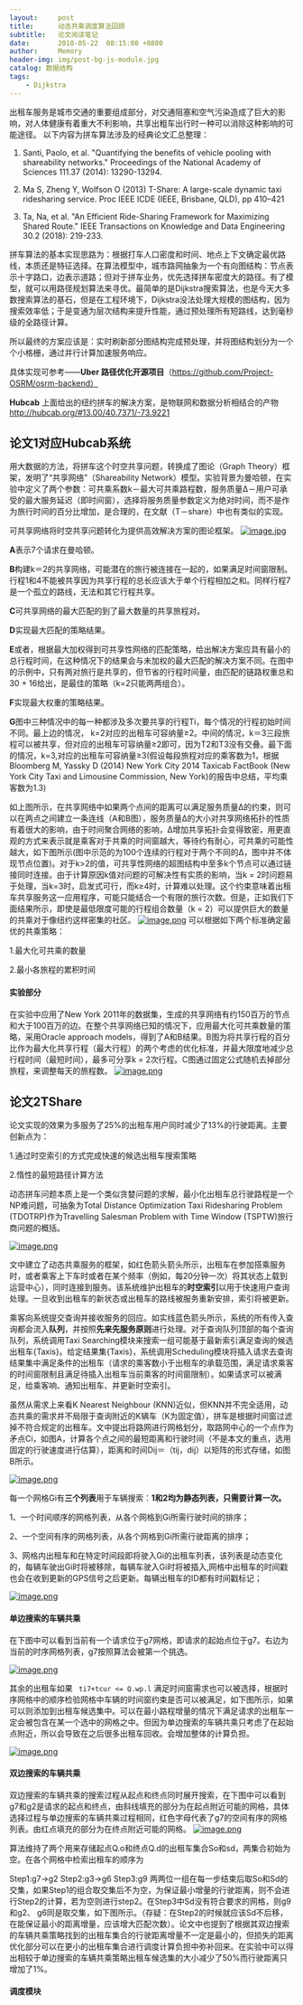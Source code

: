 ```yaml
---
layout:     post
title:      动态共乘调度算法回顾
subtitle:   论文阅读笔记
date:       2018-05-22  08:15:08 +0800
author:     Memory
header-img: img/post-bg-js-module.jpg
catalog: 数据结构
tags:
    - Dijkstra
---
```

出租车服务是城市交通的重要组成部分，对交通阻塞和空气污染造成了巨大的影响，对人体健康有着重大不利影响，共享出粗车出行时一种可以消除这种影响的可能途径。
以下内容为拼车算法涉及的经典论文汇总整理：

1. Santi, Paolo, et al. "Quantifying the benefits of vehicle pooling with shareability networks." Proceedings of the National Academy of Sciences 111.37 (2014): 13290-13294.

2. Ma S, Zheng Y, Wolfson O (2013) T-Share: A large-scale dynamic taxi ridesharing service. Proc IEEE ICDE (IEEE, Brisbane, QLD), pp 410–421


3. Ta, Na, et al. "An Efficient Ride-Sharing Framework for Maximizing Shared Route." IEEE Transactions on Knowledge and Data Engineering 30.2 (2018): 219-233.


拼车算法的基本实现思路为：根据打车人口密度和时间、地点上下文确定最优路线，本质还是特征选择。在算法模型中，城市路网抽象为一个有向图结构：节点表示十字路口，边表示道路；但对于拼车业务，优先选择拼车密度大的路径。有了模型，就可以用路径规划算法来寻优。最简单的是Dijkstra搜索算法，也是今天大多数搜索算法的基石，但是在工程环境下，Dijkstra没法处理大规模的图结构，因为搜索效率低；于是变通为层次结构来提升性能，通过预处理所有短路线，达到毫秒级的全路径计算。

所以最终的方案应该是：实时刷新部分图结构完成预处理，并将图结构划分为一个个小格栅，通过并行计算加速服务响应。

具体实现可参考——**Uber 路径优化开源项目**（https://github.com/Project-OSRM/osrm-backend）

**Hubcab** 上面给出的纽约拼车的解决方案，是物联网和数据分析相结合的产物
http://hubcab.org/#13.00/40.7371/-73.9221

## 论文1对应Hubcab系统 ##

用大数据的方法，将拼车这个时空共享问题，转换成了图论（Graph Theory）框架，发明了“共享网络”（Shareability Network）模型。实验背景为曼哈顿，在实验中定义了两个参数：可共乘系数k－最大可共乘路程数，服务质量Δ－用户可承受的最大服务延迟（即时间窗），选择将服务质量参数定义为绝对时间，而不是作为旅行时间的百分比增加，是合理的，在文献（T－share）中也有类似的实现。

可共享网络将时空共享问题转化为提供高效解决方案的图论框架。
[![image.jpg](https://s31.postimg.cc/foq3yk8d7/image.jpg)](https://postimg.cc/image/u7x8zz1hz/)

**A**表示7个请求在曼哈顿。

**B**构建k＝2的共享网络，可能潜在的旅行被连接在一起的，如果满足时间窗限制。行程1和4不能被共享因为共享行程的总长应该大于单个行程相加之和。同样行程7是一个孤立的路线，无法和其它行程共享。

**C**可共享网络的最大匹配的到了最大数量的共享旅程对。

**D**实现最大匹配的策略结果。

**E**或者，根据最大加权得到可共享性网络的匹配策略，给出解决方案应具有最小的总行程时间，在这种情况下的结果会与未加权的最大匹配的解决方案不同。在图中的示例中，只有两对旅行是共享的，但节省的行程时间量，由匹配的链路权重总和30 + 16给出，是最佳的策略（k=2只能两两组合）。

**F**实现最大权重的策略结果。

**G**图中三种情况中的每一种都涉及多次要共享的行程Ti，每个情况的行程初始时间不同。最上边的情况， k=2对应的出租车可容纳量≥2。中间的情况，k＝3三段旅程可以被共享，但对应的出租车可容纳量≥2即可，因为T2和T3没有交叠。最下面的情况，k=3,对应的出租车可容纳量≥3(假设每段旅程对应的乘客数为1，根据Bloomberg M, Yassky D (2014) New York City 2014 Taxicab FactBook (New York City Taxi and Limousine Commission, New York)的报告中总结，平均乘客数为1.3)

如上图所示，在共享网络中如果两个点间的距离可以满足服务质量Δ的约束，则可以在两点之间建立一条连线（A和B图），服务质量Δ的大小对共享网络拓扑的性质有着很大的影响，由于时间聚合网络的影响，Δ增加共享拓扑会变得致密，用更直观的方式来表示就是乘客对于共乘的时间窗越大，等待约有耐心，可共乘的可能性越大，如下图所示(图中示范的为100个连续的行程对于两个不同的Δ，图中并不体现节点位置)。对于k>2的值，可共享性网络的超图结构中至多k个节点可以通过链接同时连接。由于计算原因k值对问题的可解决性有实质的影响，当k = 2时问题易于处理，当k=3时，启发式可行，而k≥4时，计算难以处理。这个约束意味着出租车共享服务这一应用程序，可能只能结合一个有限的旅行次数。但是，正如我们下面结果所示，即使是最低限度可能的行程组合数量（k = 2）可以提供巨大的数量的共乘对于像纽约这样密集的社区。
[![image.png](https://s31.postimg.cc/qbjx40bdn/image.png)](https://postimg.cc/image/e9oj9v253/)
可以根据如下两个标准确定最优的共乘策略：

1.最大化可共乘的数量

2.最小各旅程的累积时间

#### 实验部分
在实验中应用了New York 2011年的数据集，生成的共享网络有约150百万的节点和大于100百万的边。在整个共享网络已知的情况下，应用最大化可共乘数量的策略，采用Oracle approach models，得到了A和B结果。B图为将共享行程的百分比作为最大化共享行程（最大行程）的两个考虑的优化标准，并最大限度地减少总行程时间（最短时间），最多可分享k = 2次行程。C图通过固定公式随机去掉部分旅程，来调整每天的旅程数。
[![image.png](https://s31.postimg.cc/vmytor017/image.png)](https://postimg.cc/image/5enozdfxj/)

## 论文2TShare ##

论文实现的效果为多服务了25%的出租车用户同时减少了13%的行驶距离。主要创新点为：

1.通过时空索引的方式完成快速的候选出租车搜索策略

2.惰性的最短路径计算方法

动态拼车问题本质上是一个类似贪婪问题的求解，最小化出租车总行驶路程是一个NP难问题，可抽象为Total Distance Optimization Taxi Ridesharing Problem (TDOTRP)作为Travelling Salesman Problem with Time Window (TSPTW)旅行商问题的概括。

[![image.png](https://s31.postimg.cc/3t8f7axx7/image.png)](https://postimg.cc/image/5xss8dzjr/)

文中建立了动态共乘服务的框架，如红色箭头箭头所示，出租车在参加搭乘服务时，或者乘客上下车时或者在某个频率（例如，每20分钟一次）将其状态上载到运营中心），同时连接到服务。该系统维护出租车的**时空索引**以用于快速用户查询处理。一旦收到出租车的新状态或出租车的路线被服务重新安排，索引将被更新。

乘客向系统提交查询并接收服务的回应。如实线蓝色箭头所示，系统的所有传入查询都会流入**队列**，并按照**先来先服务原则**进行处理。对于查询队列顶部的每个查询队列，系统调用Taxi Searching模块来搜索一组可能基于最新索引满足查询的候选出租车{Taxis}。给定结果集{Taxis}，系统调用Scheduling模块将插入请求去查询结果集中满足条件的出租车（请求的乘客数小于出租车的承载范围，满足请求乘客的时间窗限制且满足待插入出租车当前乘客的时间窗限制）。如果请求可以被满足，给乘客响、通知出租车、并更新时空索引。

虽然从需求上来看K Nearest Neighbour (KNN)近似，但KNN并不完全适用，动态共乘的需求并不局限于查询附近的K辆车（K为固定值），拼车是根据时间窗过滤掉不符合规定的出租车。文中提出将路网进行网格划分，取路网中心的一个点作为矛点Ci，如图A，计算各个点之间的最短距离和行驶时间（不是本文的重点，选用固定的行驶速度进行估算），距离和时间Dij＝（tij，dij）以矩阵的形式存储，如图B所示。

[![image.png](https://s31.postimg.cc/60h990xqz/image.png)](https://postimg.cc/image/ce6cca2mv/)

每一个网格Gi有**三个列表**用于车辆搜索：**1和2均为静态列表，只需要计算一次。**

1、一个时间顺序的网格列表，从各个网格到Gi所需行驶时间的排序；

2、一个空间有序的网格列表，从各个网格到Gi所需行驶距离的排序；

3、网格内出租车和在特定时间段即将驶入Gi的出租车列表，该列表是动态变化的，每辆车驶出Gi时将被移除，每辆车驶入Gi时将被插入,网格中出租车的时间戳也会在收到更新的GPS信号之后更新。每辆出租车的ID都有时间戳标记；

[![image.png](https://s31.postimg.cc/dym8oa4m3/image.png)](https://postimg.cc/image/bu1vn72zb/)

#### 单边搜索的车辆共乘

在下图中可以看到当前有一个请求位于g7网格，即请求的起始点位于g7。右边为当前的时序网格列表，g7按照算法会被第一个挑选。

[![image.png](https://s31.postimg.cc/ckz777fgb/image.png)](https://postimg.cc/image/4s8jf89h3/)

其余的出租车如果 ` ti7+tcur <= Q.wp.l` 满足时间窗需求也可以被选择，根据时序网格中的顺序检验网格中车辆的时间窗约束是否可以被满足，如下图所示，如果可以则添加到出租车候选集中。可以在最小路程增量的情况下满足请求的出租车一定会被包含在某一个选中的网格之中。但因为单边搜索的车辆共乘只考虑了在起始点附近，所以会导致在之后很多出租车回收。会增加整体的计算负担。

[![image.png](https://s31.postimg.cc/vh0acvrtn/image.png)](https://postimg.cc/image/u1ypo5qqf/)

#### 双边搜索的车辆共乘

双边搜索的车辆共乘的搜索过程从起点和终点同时展开搜索，在下图中可以看到g7和g2是请求的起点和终点，由斜线填充的部分为在起点附近可能的网格，具体选择过程与单边搜索的车辆共乘过程相同，红色字母代表了g7的空间有序的网格列表。由红点填充的部分为在终点附近可能的网格。
[![image.png](https://s31.postimg.cc/498i2zod7/image.png)](https://postimg.cc/image/juptmy0bb/)

算法维持了两个用来存储起点Q.o和终点Q.d的出租车集合So和sd，两集合初始为空。在各个网格中检索出租车的顺序为

Step1:g7->g2
Step2:g3->g6
Step3:g9
两两位一组在每一步结束后取So和Sd的交集，如果Step1的组合取交集后不为空，为保证最小增量的行驶距离，则不会进行Step2的计算，若为空则进行step2。在Step3中Sd没有符合要求的网格，则g9和g2、 g6同是取交集，如下图所示。（存疑：在Step2的时候就应该Sd不后移，在能保证最小的距离增量，应该增大匹配次数）。论文中也提到了根据其双边搜索的车辆共乘策略找到的出租车集合的行驶距离增量不一定是最小的，但损失的距离优化部分可以在更小的出租车集合进行调度计算负担中弥补回来。在实验中可以得出相较于单边搜索的车辆共乘策略出租车候选集的大小减少了50%而行驶距离只增加了1%。

#### 调度模块





















